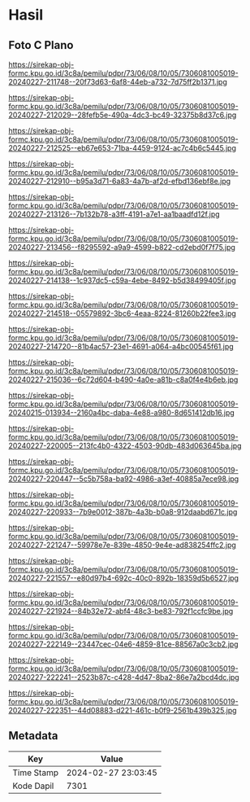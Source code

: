 # Hasil

## Foto C Plano

https://sirekap-obj-formc.kpu.go.id/3c8a/pemilu/pdpr/73/06/08/10/05/7306081005019-20240227-211748--20f73d63-6af8-44eb-a732-7d75ff2b1371.jpg

https://sirekap-obj-formc.kpu.go.id/3c8a/pemilu/pdpr/73/06/08/10/05/7306081005019-20240227-212029--28fefb5e-490a-4dc3-bc49-32375b8d37c6.jpg

https://sirekap-obj-formc.kpu.go.id/3c8a/pemilu/pdpr/73/06/08/10/05/7306081005019-20240227-212525--eb67e653-71ba-4459-9124-ac7c4b6c5445.jpg

https://sirekap-obj-formc.kpu.go.id/3c8a/pemilu/pdpr/73/06/08/10/05/7306081005019-20240227-212910--b95a3d71-6a83-4a7b-af2d-efbd136ebf8e.jpg

https://sirekap-obj-formc.kpu.go.id/3c8a/pemilu/pdpr/73/06/08/10/05/7306081005019-20240227-213126--7b132b78-a3ff-4191-a7e1-aa1baadfd12f.jpg

https://sirekap-obj-formc.kpu.go.id/3c8a/pemilu/pdpr/73/06/08/10/05/7306081005019-20240227-213456--f8295592-a9a9-4599-b822-cd2ebd0f7f75.jpg

https://sirekap-obj-formc.kpu.go.id/3c8a/pemilu/pdpr/73/06/08/10/05/7306081005019-20240227-214138--1c937dc5-c59a-4ebe-8492-b5d38499405f.jpg

https://sirekap-obj-formc.kpu.go.id/3c8a/pemilu/pdpr/73/06/08/10/05/7306081005019-20240227-214518--05579892-3bc6-4eaa-8224-81260b22fee3.jpg

https://sirekap-obj-formc.kpu.go.id/3c8a/pemilu/pdpr/73/06/08/10/05/7306081005019-20240227-214720--81b4ac57-23e1-4691-a064-a4bc00545f61.jpg

https://sirekap-obj-formc.kpu.go.id/3c8a/pemilu/pdpr/73/06/08/10/05/7306081005019-20240227-215036--6c72d604-b490-4a0e-a81b-c8a0f4e4b6eb.jpg

https://sirekap-obj-formc.kpu.go.id/3c8a/pemilu/pdpr/73/06/08/10/05/7306081005019-20240215-013934--2160a4bc-daba-4e88-a980-8d651412db16.jpg

https://sirekap-obj-formc.kpu.go.id/3c8a/pemilu/pdpr/73/06/08/10/05/7306081005019-20240227-220005--213fc4b0-4322-4503-90db-483d063645ba.jpg

https://sirekap-obj-formc.kpu.go.id/3c8a/pemilu/pdpr/73/06/08/10/05/7306081005019-20240227-220447--5c5b758a-ba92-4986-a3ef-40885a7ece98.jpg

https://sirekap-obj-formc.kpu.go.id/3c8a/pemilu/pdpr/73/06/08/10/05/7306081005019-20240227-220933--7b9e0012-387b-4a3b-b0a8-912daabd671c.jpg

https://sirekap-obj-formc.kpu.go.id/3c8a/pemilu/pdpr/73/06/08/10/05/7306081005019-20240227-221247--59978e7e-839e-4850-9e4e-ad838254ffc2.jpg

https://sirekap-obj-formc.kpu.go.id/3c8a/pemilu/pdpr/73/06/08/10/05/7306081005019-20240227-221557--e80d97b4-692c-40c0-892b-18359d5b6527.jpg

https://sirekap-obj-formc.kpu.go.id/3c8a/pemilu/pdpr/73/06/08/10/05/7306081005019-20240227-221924--84b32e72-abf4-48c3-be83-792f1ccfc9be.jpg

https://sirekap-obj-formc.kpu.go.id/3c8a/pemilu/pdpr/73/06/08/10/05/7306081005019-20240227-222149--23447cec-04e6-4859-81ce-88567a0c3cb2.jpg

https://sirekap-obj-formc.kpu.go.id/3c8a/pemilu/pdpr/73/06/08/10/05/7306081005019-20240227-222241--2523b87c-c428-4d47-8ba2-86e7a2bcd4dc.jpg

https://sirekap-obj-formc.kpu.go.id/3c8a/pemilu/pdpr/73/06/08/10/05/7306081005019-20240227-222351--44d08883-d221-461c-b0f9-2561b439b325.jpg


## Metadata

| Key        | Value               |
| ---------- | ------------------- |
| Time Stamp | 2024-02-27 23:03:45 |
| Kode Dapil | 7301                |



